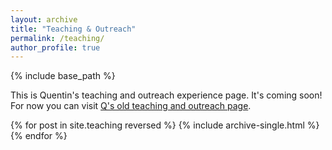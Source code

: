 ```yaml
---
layout: archive
title: "Teaching & Outreach"
permalink: /teaching/
author_profile: true
---
```


{% include base_path %}

This is Quentin's teaching and outreach experience page. It's coming soon! For now you can visit [Q's old teaching and outreach page](https://quentinread.weebly.com/teaching--outreach).

{% for post in site.teaching reversed %}
  {% include archive-single.html %}
{% endfor %}
